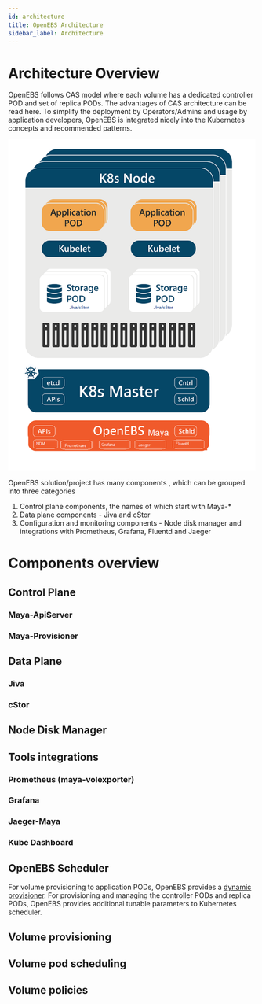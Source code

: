 ```yaml
---
id: architecture
title: OpenEBS Architecture
sidebar_label: Architecture
---
```


# Architecture Overview

OpenEBS follows CAS model where each volume has a dedicated controller POD and set of replica PODs. The advantages of CAS architecture can be read here.  To simplify the deployment by Operators/Admins and usage by application developers, OpenEBS is integrated nicely into the Kubernetes concepts and recommended patterns.  

![OpenEBS-Architecture-Overview](/docs/assets/openebs-arch.png)



OpenEBS solution/project has many components , which can be grouped into three categories

1. Control plane components, the names of which start with Maya-*
2. Data plane components - Jiva and cStor
3. Configuration and monitoring components - Node disk manager and integrations with Prometheus, Grafana, Fluentd and Jaeger



# Components overview

## Control Plane

### Maya-ApiServer

### Maya-Provisioner

## Data Plane

### Jiva

### cStor

## Node Disk Manager

## Tools integrations

### Prometheus (maya-volexporter)

### Grafana

### Jaeger-Maya

### Kube Dashboard

## OpenEBS Scheduler

For volume provisioning to application PODs, OpenEBS provides a [dynamic provisioner](https://github.com/kubernetes-incubator/external-storage/tree/master/openebs). For provisioning and managing the controller PODs and replica PODs, OpenEBS provides additional tunable parameters to Kubernetes scheduler.



## Volume provisioning 

## Volume pod scheduling  

## Volume policies 















<!-- Hotjar Tracking Code for https://docs.openebs.io -->
<script>
   (function(h,o,t,j,a,r){
       h.hj=h.hj||function(){(h.hj.q=h.hj.q||[]).push(arguments)};
       h._hjSettings={hjid:785693,hjsv:6};
       a=o.getElementsByTagName('head')[0];
       r=o.createElement('script');r.async=1;
       r.src=t+h._hjSettings.hjid+j+h._hjSettings.hjsv;
       a.appendChild(r);
   })(window,document,'https://static.hotjar.com/c/hotjar-','.js?sv=');
</script>
